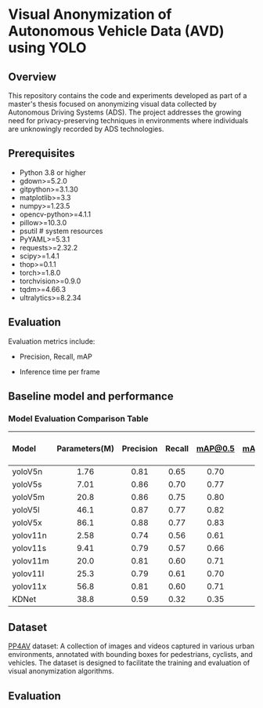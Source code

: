 # Visual Anonymization of Autonomous Vehicle Data (AVD) using YOLO

## Overview
This repository contains the code and experiments developed as part of a master's thesis focused on anonymizing visual data collected by Autonomous Driving Systems (ADS). The project addresses the growing need for privacy-preserving techniques in environments where individuals are unknowingly recorded by ADS technologies.

## Prerequisites
- Python 3.8 or higher
- gdown>=5.2.0
- gitpython>=3.1.30
- matplotlib>=3.3
- numpy>=1.23.5
- opencv-python>=4.1.1
- pillow>=10.3.0
- psutil  # system resources
- PyYAML>=5.3.1
- requests>=2.32.2
- scipy>=1.4.1
- thop>=0.1.1  
- torch>=1.8.0 
- torchvision>=0.9.0
- tqdm>=4.66.3
- ultralytics>=8.2.34 

## Evaluation
Evaluation metrics include:

- Precision, Recall, mAP

- Inference time per frame

## Baseline model and performance
### Model Evaluation Comparison Table

| Model    | Parameters(M) | Precision | Recall | mAP@0.5 | mAP@0.5:0.95 | Inference Time (ms) |
| :------- | :-----------: | :-------: | :----: | :-----: | :----------: | :-----------------: |
| yoloV5n  |     1.76      |   0.81    |  0.65  |  0.70   |     0.38     |         1.5         |
| yoloV5s  |     7.01      |   0.86    |  0.70  |  0.77   |     0.43     |         2.6         |
| yoloV5m  |     20.8      |   0.86    |  0.75  |  0.80   |     0.46     |         3.1         |
| yoloV5l  |     46.1      |   0.87    |  0.77  |  0.82   |     0.47     |         4.6         |
| yoloV5x  |     86.1      |   0.88    |  0.77  |  0.83   |     0.48     |         7.2         |
| yolov11n |     2.58      |   0.74    |  0.56  |  0.61   |     0.35     |         1.8         |
| yolov11s |     9.41      |   0.79    |  0.57  |  0.66   |     0.39     |         2.7         |
| yolov11m |     20.0      |   0.81    |  0.60  |  0.71   |     0.42     |         4.2         |
| yolov11l |     25.3      |   0.79    |  0.61  |  0.70   |     0.42     |         4.9         |
| yolov11x |     56.8      |   0.81    |  0.60  |  0.71   |     0.43     |         8.4         |
| KDNet    |     38.8      |   0.59    |  0.32  |  0.35   |     0.18     |         4.0         |
## Dataset
[PP4AV](https://github.com/khaclinh/pp4av) dataset: A collection of images and videos captured in various urban environments, annotated with bounding boxes for pedestrians, cyclists, and vehicles. The dataset is designed to facilitate the training and evaluation of visual anonymization algorithms.

## Evaluation